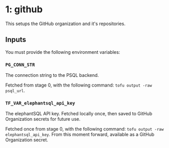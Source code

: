 # 1: github

This setups the GitHub organization and it's repositories.

## Inputs

You must provide the following environment variables:

### `PG_CONN_STR`

The connection string to the PSQL backend.

Fetched from stage 0, with the following command: `tofu output -raw psql_url`.

### `TF_VAR_elephantsql_api_key`

The elephantSQL API key. Fetched locally once, then saved to GitHub Organization
 secrets for future use.

Fetched once from stage 0, with the following command: `tofu output -raw elephantsql_api_key`.
From this moment forward, available as a GitHub Organization secret.
